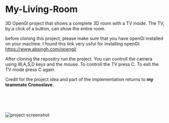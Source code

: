 # My-Living-Room
3D OpenGl project that shows a complete 3D room with a TV inside. The TV, by a click of a button, can show the entire room.

before cloning this project, please make sure that you have openGl installed on your machine.
I found this link very usful for installing openGl: https://www.absingh.com/opengl/

After cloning the repositry run the project.
You can controll the camera using W,A,S,D keys and the mouse.
To controll the TV press C.
To exit the TV mode press C again.

Credit for the project idea and part of the implementation returns to **my teammate Cronoslave**.

<br>
<br>
<br>

![project screenshot](https://user-images.githubusercontent.com/48620070/131230075-f17c710a-03fb-4c78-bb91-5e78c62ef69c.jpg)

